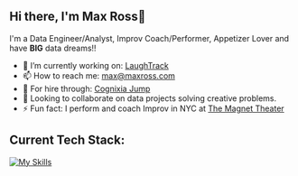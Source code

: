 ## Hi there, I'm Max Ross👋

I'm a Data Engineer/Analyst, Improv Coach/Performer, Appetizer Lover and have **BIG** data dreams!!

- 🔭 I’m currently working on: [LaughTrack](https://github.com/ImMaxRoss/LaughTracks)
- 📫 How to reach me: max@maxross.com
- 👷 For hire through: [Cognixia Jump](https://www.cognixia.com/companies/hire-skilled-talent/)
- 👯 Looking to collaborate on data projects solving creative problems.
- ⚡ Fun fact: I perform and coach Improv in NYC at [The Magnet Theater](https://magnettheater.com/)

## Current Tech Stack:

[![My Skills](https://skillicons.dev/icons?i=py,mysql,aws,git,bash,vscode,anaconda,windows&perline=4)](https://skillicons.dev)
